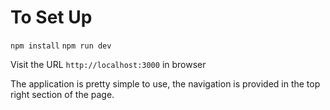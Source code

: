 # To Set Up

`npm install`
`npm run dev`

Visit the URL
`http://localhost:3000` in browser

The application is pretty simple to use, the navigation is provided in the top right section of the page.
